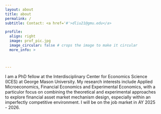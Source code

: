 ```yaml
---
layout: about
title: about
permalink: /
subtitle: Contact: <a href='#'>dliu21@gmu.edu</a>

profile:
  align: right
  image: prof_pic.jpg
  image_circular: false # crops the image to make it circular
  more_info: >



---
```


I am a PhD fellow at the Interdisciplinary Center for Economics Science (ICES) at George Mason University. My research interests include Applied Microeconomics, Financial Economics and Experimental Economics, with a particulor focus on combining the theoretical and experimental approaches to explore financial asset market mechanism design, especially within an imperfectly competitive environment. I will be on the job market in AY 2025 - 2026.
